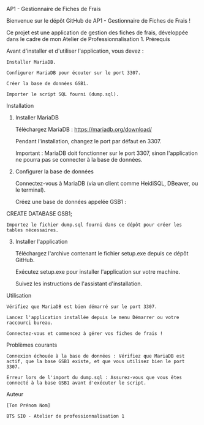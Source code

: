AP1 - Gestionnaire de Fiches de Frais

Bienvenue sur le dépôt GitHub de AP1 - Gestionnaire de Fiches de Frais !

Ce projet est une application de gestion des fiches de frais, développée dans le cadre de mon Atelier de Professionnalisation 1.
Prérequis

Avant d'installer et d'utiliser l'application, vous devez :

    Installer MariaDB.

    Configurer MariaDB pour écouter sur le port 3307.

    Créer la base de données GSB1.

    Importer le script SQL fourni (dump.sql).

Installation
1. Installer MariaDB

    Téléchargez MariaDB : https://mariadb.org/download/

    Pendant l'installation, changez le port par défaut en 3307.

    Important : MariaDB doit fonctionner sur le port 3307, sinon l'application ne pourra pas se connecter à la base de données.

2. Configurer la base de données

    Connectez-vous à MariaDB (via un client comme HeidiSQL, DBeaver, ou le terminal).

    Créez une base de données appelée GSB1 :

CREATE DATABASE GSB1;

    Importez le fichier dump.sql fourni dans ce dépôt pour créer les tables nécessaires.

3. Installer l'application

    Téléchargez l'archive contenant le fichier setup.exe depuis ce dépôt GitHub.

    Exécutez setup.exe pour installer l'application sur votre machine.

    Suivez les instructions de l'assistant d'installation.

Utilisation

    Vérifiez que MariaDB est bien démarré sur le port 3307.

    Lancez l'application installée depuis le menu Démarrer ou votre raccourci bureau.

    Connectez-vous et commencez à gérer vos fiches de frais !

Problèmes courants

    Connexion échouée à la base de données : Vérifiez que MariaDB est actif, que la base GSB1 existe, et que vous utilisez bien le port 3307.

    Erreur lors de l'import du dump.sql : Assurez-vous que vous êtes connecté à la base GSB1 avant d'exécuter le script.

Auteur

    [Ton Prénom Nom]

    BTS SIO - Atelier de professionnalisation 1
